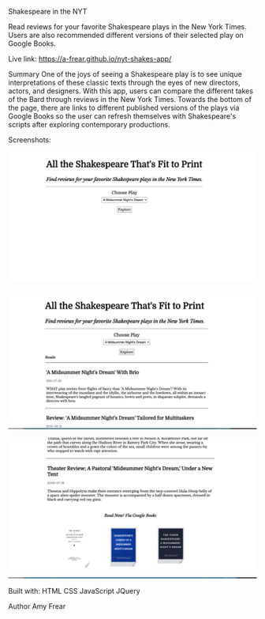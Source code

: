 Shakespeare in the NYT

Read reviews for your favorite Shakespeare plays in the New York Times. Users are also recommended different versions of their selected play on Google Books.

Live link: https://a-frear.github.io/nyt-shakes-app/

Summary
One of the joys of seeing a Shakespeare play is to see unique interpretations of these classic texts through the eyes of new directors, actors, and designers. With this app, users can compare the different takes of the Bard through reviews in the New York Times. Towards the bottom of the page, there are links to different published versions of the plays via Google Books so the user can refresh themselves with Shakespeare's scripts after exploring contemporary productions. 

Screenshots:

![Intro](/screenshots/intro-screenshot.png)

![Results](/screenshots/results-screenshot-png.png)

![Google Books Recs](/screenshots/google-books-screenshot.png)

Built with:
HTML
CSS
JavaScript
JQuery

Author
Amy Frear
